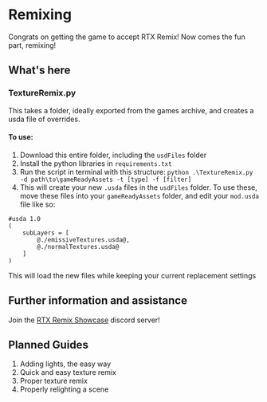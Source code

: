 # Remixing
Congrats on getting the game to accept RTX Remix! Now comes the fun part, remixing!

## What's here
### TextureRemix.py
This takes a folder, ideally exported from the games archive, and creates a usda file of overrides.

#### To use:
1. Download this entire folder, including the `usdFiles` folder
2. Install the python libraries in `requirements.txt`
3. Run the script in terminal with this structure: `python .\TextureRemix.py -d path\to\gameReadyAssets -t [type] -f [filter]`
4. This will create your new `.usda` files in the `usdFiles` folder. To use these, move these files into your `gameReadyAssets` folder, and edit your `mod.usda` file like so:

```
#usda 1.0
(
    subLayers = [
        @./emissiveTextures.usda@,
        @./normalTextures.usda@
    ]
)
```
This will load the new files while keeping your current replacement settings

## Further information and assistance
Join the [RTX Remix Showcase](https://discord.gg/rtxremix) discord server!

## Planned Guides
1. Adding lights, the easy way
2. Quick and easy texture remix
3. Proper texture remix
4. Properly relighting a scene
